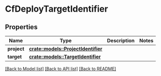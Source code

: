 # CfDeployTargetIdentifier

## Properties

Name | Type | Description | Notes
------------ | ------------- | ------------- | -------------
**project** | [**crate::models::ProjectIdentifier**](ProjectIdentifier.md) |  | 
**target** | [**crate::models::TargetIdentifier**](TargetIdentifier.md) |  | 

[[Back to Model list]](../README.md#documentation-for-models) [[Back to API list]](../README.md#documentation-for-api-endpoints) [[Back to README]](../README.md)


